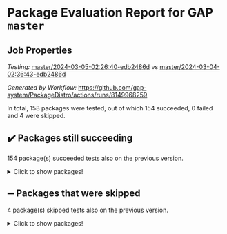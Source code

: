 # Package Evaluation Report for GAP `master`

## Job Properties

*Testing:* [master/2024-03-05-02:26:40-edb2486d](https://github.com/gap-system/PackageDistro/blob/data/reports/master/2024-03-05-02:26:40-edb2486d) vs [master/2024-03-04-02:36:43-edb2486d](https://github.com/gap-system/PackageDistro/blob/data/reports/master/2024-03-04-02:36:43-edb2486d)

*Generated by Workflow:* https://github.com/gap-system/PackageDistro/actions/runs/8149968259

In total, 158 packages were tested, out of which 154 succeeded, 0 failed and 4 were skipped.

## :heavy_check_mark: Packages still succeeding

154 package(s) succeeded tests also on the previous version.
<details><summary>Click to show packages!</summary>

- 4ti2interface 2023.02-04 [(success)](https://github.com/gap-system/PackageDistro/actions/runs/8149968259/job/22275624455)
- ace 5.6.2 [(success)](https://github.com/gap-system/PackageDistro/actions/runs/8149968259/job/22275626440)
- aclib 1.3.2 [(success)](https://github.com/gap-system/PackageDistro/actions/runs/8149968259/job/22275626966)
- agt 0.3.1 [(success)](https://github.com/gap-system/PackageDistro/actions/runs/8149968259/job/22275627427)
- alnuth 3.2.1 [(success)](https://github.com/gap-system/PackageDistro/actions/runs/8149968259/job/22275628138)
- anupq 3.3.0 [(success)](https://github.com/gap-system/PackageDistro/actions/runs/8149968259/job/22275629799)
- atlasrep 2.1.8 [(success)](https://github.com/gap-system/PackageDistro/actions/runs/8149968259/job/22275629993)
- autodoc 2023.06.19 [(success)](https://github.com/gap-system/PackageDistro/actions/runs/8149968259/job/22275630176)
- automata 1.15 [(success)](https://github.com/gap-system/PackageDistro/actions/runs/8149968259/job/22275630412)
- automgrp 1.3.2 [(success)](https://github.com/gap-system/PackageDistro/actions/runs/8149968259/job/22275630613)
- autpgrp 1.11 [(success)](https://github.com/gap-system/PackageDistro/actions/runs/8149968259/job/22275630807)
- cap 2024.02-05 [(success)](https://github.com/gap-system/PackageDistro/actions/runs/8149968259/job/22275630989)
- caratinterface 2.3.6 [(success)](https://github.com/gap-system/PackageDistro/actions/runs/8149968259/job/22275631171)
- cddinterface 2022.11.01 [(success)](https://github.com/gap-system/PackageDistro/actions/runs/8149968259/job/22275631361)
- circle 1.6.6 [(success)](https://github.com/gap-system/PackageDistro/actions/runs/8149968259/job/22275631525)
- classicpres 1.22 [(success)](https://github.com/gap-system/PackageDistro/actions/runs/8149968259/job/22275631782)
- cohomolo 1.6.11 [(success)](https://github.com/gap-system/PackageDistro/actions/runs/8149968259/job/22275631947)
- congruence 1.2.5 [(success)](https://github.com/gap-system/PackageDistro/actions/runs/8149968259/job/22275632107)
- corelg 1.56 [(success)](https://github.com/gap-system/PackageDistro/actions/runs/8149968259/job/22275632280)
- crime 1.6 [(success)](https://github.com/gap-system/PackageDistro/actions/runs/8149968259/job/22275632466)
- crisp 1.4.6 [(success)](https://github.com/gap-system/PackageDistro/actions/runs/8149968259/job/22275632629)
- crypting 0.10.4 [(success)](https://github.com/gap-system/PackageDistro/actions/runs/8149968259/job/22275632777)
- cryst 4.1.27 [(success)](https://github.com/gap-system/PackageDistro/actions/runs/8149968259/job/22275632971)
- crystcat 1.1.10 [(success)](https://github.com/gap-system/PackageDistro/actions/runs/8149968259/job/22275633128)
- ctbllib 1.3.7 [(success)](https://github.com/gap-system/PackageDistro/actions/runs/8149968259/job/22275633259)
- cubefree 1.19 [(success)](https://github.com/gap-system/PackageDistro/actions/runs/8149968259/job/22275633398)
- curlinterface 2.3.2 [(success)](https://github.com/gap-system/PackageDistro/actions/runs/8149968259/job/22275633562)
- cvec 2.8.1 [(success)](https://github.com/gap-system/PackageDistro/actions/runs/8149968259/job/22275633749)
- datastructures 0.3.0 [(success)](https://github.com/gap-system/PackageDistro/actions/runs/8149968259/job/22275633913)
- deepthought 1.0.6 [(success)](https://github.com/gap-system/PackageDistro/actions/runs/8149968259/job/22275634065)
- design 1.8 [(success)](https://github.com/gap-system/PackageDistro/actions/runs/8149968259/job/22275634251)
- difsets 2.3.1 [(success)](https://github.com/gap-system/PackageDistro/actions/runs/8149968259/job/22275634388)
- digraphs 1.7.1 [(success)](https://github.com/gap-system/PackageDistro/actions/runs/8149968259/job/22275634547)
- edim 1.3.8 [(success)](https://github.com/gap-system/PackageDistro/actions/runs/8149968259/job/22275634701)
- example 4.3.4 [(success)](https://github.com/gap-system/PackageDistro/actions/runs/8149968259/job/22275634874)
- examplesforhomalg 2023.10-01 [(success)](https://github.com/gap-system/PackageDistro/actions/runs/8149968259/job/22275635061)
- factint 1.6.3 [(success)](https://github.com/gap-system/PackageDistro/actions/runs/8149968259/job/22275635223)
- ferret 1.0.10 [(success)](https://github.com/gap-system/PackageDistro/actions/runs/8149968259/job/22275635392)
- fga 1.5.0 [(success)](https://github.com/gap-system/PackageDistro/actions/runs/8149968259/job/22275635568)
- fining 1.5.6 [(success)](https://github.com/gap-system/PackageDistro/actions/runs/8149968259/job/22275635697)
- float 1.0.4 [(success)](https://github.com/gap-system/PackageDistro/actions/runs/8149968259/job/22275635864)
- format 1.4.4 [(success)](https://github.com/gap-system/PackageDistro/actions/runs/8149968259/job/22275636048)
- forms 1.2.9 [(success)](https://github.com/gap-system/PackageDistro/actions/runs/8149968259/job/22275636264)
- fplsa 1.2.6 [(success)](https://github.com/gap-system/PackageDistro/actions/runs/8149968259/job/22275636405)
- fr 2.4.13 [(success)](https://github.com/gap-system/PackageDistro/actions/runs/8149968259/job/22275636571)
- francy 2.0.3 [(success)](https://github.com/gap-system/PackageDistro/actions/runs/8149968259/job/22275636742)
- fwtree 1.3 [(success)](https://github.com/gap-system/PackageDistro/actions/runs/8149968259/job/22275636899)
- gapdoc 1.6.7 [(success)](https://github.com/gap-system/PackageDistro/actions/runs/8149968259/job/22275637067)
- gauss 2023.02-04 [(success)](https://github.com/gap-system/PackageDistro/actions/runs/8149968259/job/22275637223)
- gaussforhomalg 2023.11-01 [(success)](https://github.com/gap-system/PackageDistro/actions/runs/8149968259/job/22275637367)
- gbnp 1.0.5 [(success)](https://github.com/gap-system/PackageDistro/actions/runs/8149968259/job/22275637511)
- generalizedmorphismsforcap 2024.01-01 [(success)](https://github.com/gap-system/PackageDistro/actions/runs/8149968259/job/22275637681)
- genss 1.6.8 [(success)](https://github.com/gap-system/PackageDistro/actions/runs/8149968259/job/22275637833)
- gradedmodules 2024.01-01 [(success)](https://github.com/gap-system/PackageDistro/actions/runs/8149968259/job/22275637982)
- gradedringforhomalg 2023.08-01 [(success)](https://github.com/gap-system/PackageDistro/actions/runs/8149968259/job/22275638151)
- grape 4.9.0 [(success)](https://github.com/gap-system/PackageDistro/actions/runs/8149968259/job/22275638340)
- groupoids 1.74 [(success)](https://github.com/gap-system/PackageDistro/actions/runs/8149968259/job/22275638488)
- grpconst 2.6.5 [(success)](https://github.com/gap-system/PackageDistro/actions/runs/8149968259/job/22275638620)
- guarana 0.96.3 [(success)](https://github.com/gap-system/PackageDistro/actions/runs/8149968259/job/22275638773)
- guava 3.18 [(success)](https://github.com/gap-system/PackageDistro/actions/runs/8149968259/job/22275638923)
- hap 1.62 [(success)](https://github.com/gap-system/PackageDistro/actions/runs/8149968259/job/22275639078)
- hapcryst 0.1.15 [(success)](https://github.com/gap-system/PackageDistro/actions/runs/8149968259/job/22275639216)
- hecke 1.5.3 [(success)](https://github.com/gap-system/PackageDistro/actions/runs/8149968259/job/22275639369)
- help 3.5 [(success)](https://github.com/gap-system/PackageDistro/actions/runs/8149968259/job/22275639528)
- homalg 2024.01-01 [(success)](https://github.com/gap-system/PackageDistro/actions/runs/8149968259/job/22275639684)
- homalgtocas 2023.11-01 [(success)](https://github.com/gap-system/PackageDistro/actions/runs/8149968259/job/22275639832)
- idrel 2.46 [(success)](https://github.com/gap-system/PackageDistro/actions/runs/8149968259/job/22275639984)
- images 1.3.2 [(success)](https://github.com/gap-system/PackageDistro/actions/runs/8149968259/job/22275640131)
- intpic 0.3.0 [(success)](https://github.com/gap-system/PackageDistro/actions/runs/8149968259/job/22275640296)
- io 4.8.2 [(success)](https://github.com/gap-system/PackageDistro/actions/runs/8149968259/job/22275640435)
- io_forhomalg 2023.02-04 [(success)](https://github.com/gap-system/PackageDistro/actions/runs/8149968259/job/22275640589)
- irredsol 1.4.4 [(success)](https://github.com/gap-system/PackageDistro/actions/runs/8149968259/job/22275640723)
- json 2.2.0 [(success)](https://github.com/gap-system/PackageDistro/actions/runs/8149968259/job/22275640892)
- jupyterkernel 1.5.0 [(success)](https://github.com/gap-system/PackageDistro/actions/runs/8149968259/job/22275641081)
- jupyterviz 1.5.6 [(success)](https://github.com/gap-system/PackageDistro/actions/runs/8149968259/job/22275641227)
- kan 1.37 [(success)](https://github.com/gap-system/PackageDistro/actions/runs/8149968259/job/22275641371)
- kbmag 1.5.11 [(success)](https://github.com/gap-system/PackageDistro/actions/runs/8149968259/job/22275641525)
- laguna 3.9.6 [(success)](https://github.com/gap-system/PackageDistro/actions/runs/8149968259/job/22275641671)
- liealgdb 2.2.1 [(success)](https://github.com/gap-system/PackageDistro/actions/runs/8149968259/job/22275641811)
- liepring 2.8 [(success)](https://github.com/gap-system/PackageDistro/actions/runs/8149968259/job/22275641943)
- liering 2.4.2 [(success)](https://github.com/gap-system/PackageDistro/actions/runs/8149968259/job/22275642076)
- linearalgebraforcap 2024.02-02 [(success)](https://github.com/gap-system/PackageDistro/actions/runs/8149968259/job/22275642242)
- localizeringforhomalg 2023.10-01 [(success)](https://github.com/gap-system/PackageDistro/actions/runs/8149968259/job/22275642389)
- loops 3.4.3 [(success)](https://github.com/gap-system/PackageDistro/actions/runs/8149968259/job/22275642519)
- lpres 1.0.3 [(success)](https://github.com/gap-system/PackageDistro/actions/runs/8149968259/job/22275642640)
- majoranaalgebras 1.5.1 [(success)](https://github.com/gap-system/PackageDistro/actions/runs/8149968259/job/22275642801)
- mapclass 1.4.6 [(success)](https://github.com/gap-system/PackageDistro/actions/runs/8149968259/job/22275642954)
- matgrp 0.70 [(success)](https://github.com/gap-system/PackageDistro/actions/runs/8149968259/job/22275643107)
- matricesforhomalg 2024.02-01 [(success)](https://github.com/gap-system/PackageDistro/actions/runs/8149968259/job/22275643259)
- modisom 2.5.4 [(success)](https://github.com/gap-system/PackageDistro/actions/runs/8149968259/job/22275643407)
- modulepresentationsforcap 2024.01-04 [(success)](https://github.com/gap-system/PackageDistro/actions/runs/8149968259/job/22275643579)
- modules 2024.01-01 [(success)](https://github.com/gap-system/PackageDistro/actions/runs/8149968259/job/22275643757)
- monoidalcategories 2024.02-04 [(success)](https://github.com/gap-system/PackageDistro/actions/runs/8149968259/job/22275643929)
- nconvex 2022.09-01 [(success)](https://github.com/gap-system/PackageDistro/actions/runs/8149968259/job/22275644102)
- nilmat 1.4.2 [(success)](https://github.com/gap-system/PackageDistro/actions/runs/8149968259/job/22275644240)
- nock 1.5 [(success)](https://github.com/gap-system/PackageDistro/actions/runs/8149968259/job/22275644398)
- normalizinterface 1.3.6 [(success)](https://github.com/gap-system/PackageDistro/actions/runs/8149968259/job/22275644542)
- nq 2.5.11 [(success)](https://github.com/gap-system/PackageDistro/actions/runs/8149968259/job/22275644693)
- numericalsgps 1.3.1 [(success)](https://github.com/gap-system/PackageDistro/actions/runs/8149968259/job/22275644870)
- openmath 11.5.3 [(success)](https://github.com/gap-system/PackageDistro/actions/runs/8149968259/job/22275645021)
- orb 4.9.0 [(success)](https://github.com/gap-system/PackageDistro/actions/runs/8149968259/job/22275645184)
- packagemanager 1.4.3 [(success)](https://github.com/gap-system/PackageDistro/actions/runs/8149968259/job/22275645348)
- patternclass 2.4.3 [(success)](https://github.com/gap-system/PackageDistro/actions/runs/8149968259/job/22275645507)
- permut 2.0.5 [(success)](https://github.com/gap-system/PackageDistro/actions/runs/8149968259/job/22275645665)
- polenta 1.3.10 [(success)](https://github.com/gap-system/PackageDistro/actions/runs/8149968259/job/22275645846)
- polymaking 0.8.7 [(success)](https://github.com/gap-system/PackageDistro/actions/runs/8149968259/job/22275646043)
- primgrp 3.4.4 [(success)](https://github.com/gap-system/PackageDistro/actions/runs/8149968259/job/22275646224)
- profiling 2.5.4 [(success)](https://github.com/gap-system/PackageDistro/actions/runs/8149968259/job/22275646428)
- qdistrnd 0.9.4 [(success)](https://github.com/gap-system/PackageDistro/actions/runs/8149968259/job/22275646596)
- qpa 1.35 [(success)](https://github.com/gap-system/PackageDistro/actions/runs/8149968259/job/22275646827)
- quagroup 1.8.4 [(success)](https://github.com/gap-system/PackageDistro/actions/runs/8149968259/job/22275646980)
- radiroot 2.9 [(success)](https://github.com/gap-system/PackageDistro/actions/runs/8149968259/job/22275647173)
- rcwa 4.7.1 [(success)](https://github.com/gap-system/PackageDistro/actions/runs/8149968259/job/22275647331)
- rds 1.8 [(success)](https://github.com/gap-system/PackageDistro/actions/runs/8149968259/job/22275647499)
- recog 1.4.2 [(success)](https://github.com/gap-system/PackageDistro/actions/runs/8149968259/job/22275647660)
- repndecomp 1.3.0 [(success)](https://github.com/gap-system/PackageDistro/actions/runs/8149968259/job/22275647813)
- repsn 3.1.2 [(success)](https://github.com/gap-system/PackageDistro/actions/runs/8149968259/job/22275648091)
- resclasses 4.7.3 [(success)](https://github.com/gap-system/PackageDistro/actions/runs/8149968259/job/22275648246)
- ringsforhomalg 2023.11-02 [(success)](https://github.com/gap-system/PackageDistro/actions/runs/8149968259/job/22275648404)
- sco 2023.08-01 [(success)](https://github.com/gap-system/PackageDistro/actions/runs/8149968259/job/22275648557)
- scscp 2.4.2 [(success)](https://github.com/gap-system/PackageDistro/actions/runs/8149968259/job/22275648702)
- semigroups 5.3.6 [(success)](https://github.com/gap-system/PackageDistro/actions/runs/8149968259/job/22275648879)
- sglppow 2.3 [(success)](https://github.com/gap-system/PackageDistro/actions/runs/8149968259/job/22275649055)
- sgpviz 0.999.5 [(success)](https://github.com/gap-system/PackageDistro/actions/runs/8149968259/job/22275649283)
- simpcomp 2.1.14 [(success)](https://github.com/gap-system/PackageDistro/actions/runs/8149968259/job/22275649445)
- singular 2023.02.09 [(success)](https://github.com/gap-system/PackageDistro/actions/runs/8149968259/job/22275649643)
- sl2reps 1.1 [(success)](https://github.com/gap-system/PackageDistro/actions/runs/8149968259/job/22275649801)
- sla 1.5.3 [(success)](https://github.com/gap-system/PackageDistro/actions/runs/8149968259/job/22275650011)
- smallgrp 1.5.3 [(success)](https://github.com/gap-system/PackageDistro/actions/runs/8149968259/job/22275650351)
- smallsemi 0.6.13 [(success)](https://github.com/gap-system/PackageDistro/actions/runs/8149968259/job/22275650547)
- sonata 2.9.6 [(success)](https://github.com/gap-system/PackageDistro/actions/runs/8149968259/job/22275650709)
- sophus 1.27 [(success)](https://github.com/gap-system/PackageDistro/actions/runs/8149968259/job/22275650964)
- sotgrps 1.2 [(success)](https://github.com/gap-system/PackageDistro/actions/runs/8149968259/job/22275651142)
- spinsym 1.5.2 [(success)](https://github.com/gap-system/PackageDistro/actions/runs/8149968259/job/22275651306)
- standardff 1.0 [(success)](https://github.com/gap-system/PackageDistro/actions/runs/8149968259/job/22275651492)
- symbcompcc 1.3.2 [(success)](https://github.com/gap-system/PackageDistro/actions/runs/8149968259/job/22275651666)
- thelma 1.3 [(success)](https://github.com/gap-system/PackageDistro/actions/runs/8149968259/job/22275651827)
- tomlib 1.2.11 [(success)](https://github.com/gap-system/PackageDistro/actions/runs/8149968259/job/22275651990)
- toolsforhomalg 2023.11-01 [(success)](https://github.com/gap-system/PackageDistro/actions/runs/8149968259/job/22275652168)
- toric 1.9.5 [(success)](https://github.com/gap-system/PackageDistro/actions/runs/8149968259/job/22275652348)
- toricvarieties 2022.07.13 [(success)](https://github.com/gap-system/PackageDistro/actions/runs/8149968259/job/22275652531)
- transgrp 3.6.5 [(success)](https://github.com/gap-system/PackageDistro/actions/runs/8149968259/job/22275652812)
- typeset 1.2.2 [(success)](https://github.com/gap-system/PackageDistro/actions/runs/8149968259/job/22275653010)
- ugaly 4.1.3 [(success)](https://github.com/gap-system/PackageDistro/actions/runs/8149968259/job/22275653208)
- unipot 1.5 [(success)](https://github.com/gap-system/PackageDistro/actions/runs/8149968259/job/22275653388)
- unitlib 4.2.0 [(success)](https://github.com/gap-system/PackageDistro/actions/runs/8149968259/job/22275653547)
- utils 0.85 [(success)](https://github.com/gap-system/PackageDistro/actions/runs/8149968259/job/22275653737)
- uuid 0.7 [(success)](https://github.com/gap-system/PackageDistro/actions/runs/8149968259/job/22275653912)
- walrus 0.9991 [(success)](https://github.com/gap-system/PackageDistro/actions/runs/8149968259/job/22275654093)
- wedderga 4.10.5 [(success)](https://github.com/gap-system/PackageDistro/actions/runs/8149968259/job/22275654240)
- xmod 2.92 [(success)](https://github.com/gap-system/PackageDistro/actions/runs/8149968259/job/22275654496)
- xmodalg 1.23 [(success)](https://github.com/gap-system/PackageDistro/actions/runs/8149968259/job/22275654656)
- yangbaxter 0.10.3 [(success)](https://github.com/gap-system/PackageDistro/actions/runs/8149968259/job/22275654831)
- zeromqinterface 0.14 [(success)](https://github.com/gap-system/PackageDistro/actions/runs/8149968259/job/22275655005)
</details>

## :heavy_minus_sign: Packages that were skipped

4 package(s) skipped tests also on the previous version.
<details><summary>Click to show packages!</summary>

- browse 1.8.21 [(skipped)](https://github.com/gap-system/PackageDistro/actions/runs/8149968259/job/22275453855)
- itc 1.5.1 [(skipped)](https://github.com/gap-system/PackageDistro/actions/runs/8149968259/job/22275453855)
- polycyclic 2.16 [(skipped)](https://github.com/gap-system/PackageDistro/actions/runs/8149968259/job/22275453855)
- xgap 4.32 [(skipped)](https://github.com/gap-system/PackageDistro/actions/runs/8149968259/job/22275453855)
</details>

